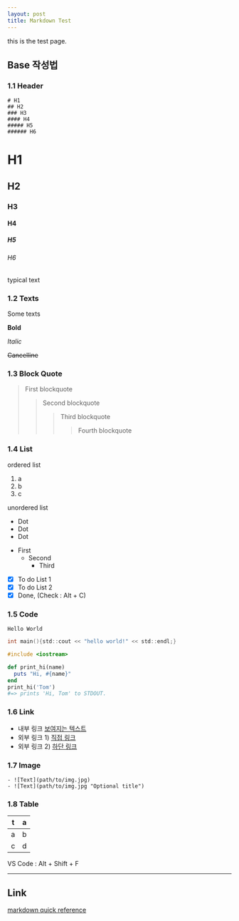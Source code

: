 ```yaml
---
layout: post
title: Markdown Test
---
```


this is the test page.

## Base 작성법

### 1.1 Header

```text
# H1
## H2
### H3
#### H4
##### H5
###### H6
```

# H1
## H2
### H3
#### H4
##### H5
###### H6

typical text

### 1.2 Texts

Some texts

**Bold**

*Italic*

~~Cancelline~~

### 1.3 Block Quote

> First blockquote
> > Second blockquote
> > > Third blockquote
> > > > Fourth blockquote

### 1.4 List

ordered list

1. a
2. b
3. c

unordered list

- Dot
- Dot
- Dot

* First
  - Second
    + Third

- [x] To do List 1
- [x] To do List 2
- [x] Done, (Check : Alt + C)

### 1.5 Code

`Hello World`

```c
int main(){std::cout << "hello world!" << std::endl;}
```

```c++
#include <iostream>
```

```ruby
def print_hi(name)
  puts "Hi, #{name}"
end
print_hi('Tom')
#=> prints 'Hi, Tom' to STDOUT.
```

### 1.6 Link

- 내부 링크 [보여지는 텍스트](#16-link)
- 외부 링크 1) [직접 링크](www.google.com)
- 외부 링크 2) [하단 링크][1]

### 1.7 Image

```text
- ![Text](path/to/img.jpg)
- ![Text](path/to/img.jpg "Optional title")
```

### 1.8 Table

| t   | a   |
| --- | --- |
| a   | b   |
| c   | d   |

VS Code : Alt + Shift + F

---

[1]: https://www.google.com

## Link

[markdown quick reference](https://wordpress.com/support/markdown-quick-reference/)
